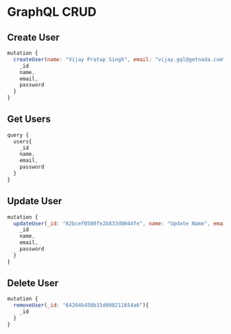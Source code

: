 # GraphQL CRUD

## Create User

```js
mutation {
  createUser(name: "Vijay Pratap Singh", email: "vijay.gql@getnada.com", password: "123456"){
    _id
    name,
    email,
    password
  }
}
```

## Get Users

```js
query {
  users{
    _id
    name,
    email,
    password
  }
}
```

## Update User

```js
mutation {
  updateUser(_id: "62bcef0500fe2b833d0044fe", name: "Update Name", email: "update.name@getnada.com"){
    _id
    name,
    email,
    password
  }
}
```

## Delete User

```js
mutation {
  removeUser(_id: "64204b450b15d600211654a6"){
    _id
  }
}
```
